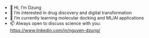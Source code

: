 - 👋 Hi, I’m Dzung
- 🧬 I’m interested in drug discovery and digital transformation
- 🤖 I’m currently learning molecular docking and ML/AI applications
- 📫 Always open to discuss science with you: https://www.linkedin.com/in/nguyen-dzung/

<!---
dzvng/dzvng is a ✨ special ✨ repository because its `README.md` (this file) appears on your GitHub profile.
You can click the Preview link to take a look at your changes.
--->
